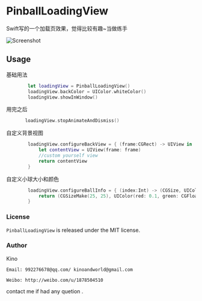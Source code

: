 # PinballLoadingView

Swift写的一个加载页效果，觉得比较有趣~当做练手

![Screenshot](http://ww2.sinaimg.cn/mw1024/6ff7b43egw1erti08ug2jg20hk0vcx6p.gif) 

## Usage

基础用法
```swift
        let loadingView = PinballLoadingView()
        loadingView.backColor = UIColor.whiteColor()
        loadingView.showInWindow()
```

用完之后 
```swift 
       loadingView.stopAnimateAndDismiss()
```


自定义背景视图
```swift
        loadingView.configureBackView = { (frame:CGRect) -> UIView in
            let contentView = UIView(frame: frame)
            //custom yourself view
            return contentView
        }
```

自定义小球大小和颜色
```swift
        loadingView.configureBallInfo = { (index:Int) -> (CGSize, UIColor) in
            return (CGSizeMake(25, 25), UIColor(red: 0.1, green: CGFloat(index+1)*0.1, blue: 0.3, alpha: 0.8))
        }
```


### License

`PinballLoadingView` is released under the MIT license.

### Author

Kino

`Email: 992276678@qq.com/ kinoandworld@gmail.com`

`Weibo: http://weibo.com/u/1878504510`

contact me if had any quetion .
